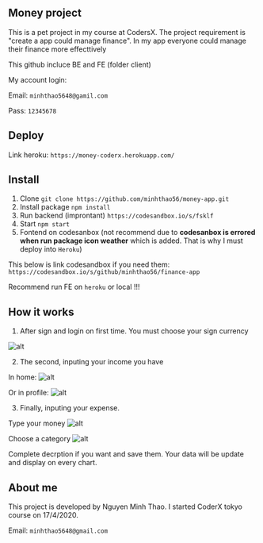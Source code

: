 ## Money project

This is a pet project in my course at CodersX. The project requirement is "create a app could manage finance". In my app everyone could manage their finance more effecttively

This github incluce BE and FE (folder client)

My account login:

Email: `minhthao5648@gamil.com`

Pass: `12345678`

## Deploy

Link heroku: `https://money-coderx.herokuapp.com/`

## Install

1. Clone
   `git clone https://github.com/minhthao56/money-app.git`
2. Install package
   `npm install`
3. Run backend (improntant)
   `https://codesandbox.io/s/fsklf`
4. Start
   `npm start`
5. Fontend on codesanbox (not recommend due to **codesanbox is errored when run package icon weather** which is added. That is why I must deploy into `Heroku`)

This below is link codesandbox if you need them:
`https://codesandbox.io/s/github/minhthao56/finance-app`

Recommend run FE on `heroku` or local !!!

## How it works

1. After sign and login on first time. You must choose your sign currency

![alt](https://res.cloudinary.com/du4arxzzj/image/upload/v1593768533/Screenshot_108_zatstk.png)

2. The second, inputing your income you have

In home:
![alt](https://res.cloudinary.com/du4arxzzj/image/upload/v1593767098/Screenshot_104_w1myle.png)

Or in profile:
![alt](https://res.cloudinary.com/du4arxzzj/image/upload/v1593767099/Screenshot_105_k1r53y.png)

3. Finally, inputing your expense.

Type your money
![alt](https://res.cloudinary.com/du4arxzzj/image/upload/v1593767302/Screenshot_106_usa7so.png)

Choose a category
![alt](https://res.cloudinary.com/du4arxzzj/image/upload/v1593767304/Screenshot_107_uq9rgb.png)

Complete decrption if you want and save them. Your data will be update and display on every chart.

## About me

This project is developed by Nguyen Minh Thao. I started CoderX tokyo course on 17/4/2020.

Email: `minhthao5648@gmail.com`
